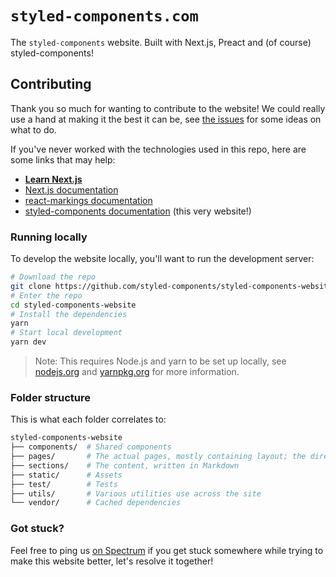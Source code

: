 # `styled-components.com`

The `styled-components` website. Built with Next.js, Preact and (of course) styled-components!

## Contributing

Thank you so much for wanting to contribute to the website! We could really use a hand at making it the best it can be, see [the issues](https://github.com/styled-components/styled-components-website/issues) for some ideas on what to do.

If you've never worked with the technologies used in this repo, here are some links that may help:

- [**Learn Next.js**](https://learnnextjs.com/)
- [Next.js documentation](https://github.com/zeit/next.js)
- [react-markings documentation](https://github.com/Thinkmill/react-markings)
- [styled-components documentation](https://styled-components.com) (this very website!)

### Running locally

To develop the website locally, you'll want to run the development server:

```sh
# Download the repo
git clone https://github.com/styled-components/styled-components-website
# Enter the repo
cd styled-components-website
# Install the dependencies
yarn
# Start local development
yarn dev
```

> Note: This requires Node.js and yarn to be set up locally, see [nodejs.org](https://nodejs.org) and [yarnpkg.org](https://yarnpkg.com) for more information.

### Folder structure

This is what each folder correlates to:

```sh
styled-components-website
├── components/  # Shared components
├── pages/       # The actual pages, mostly containing layout; the directory directly correlates to the URL. (e.g. pages/docs/basics.js === styled-components.com/docs/basics)
├── sections/    # The content, written in Markdown
├── static/      # Assets
├── test/        # Tests
├── utils/       # Various utilities use across the site
└── vendor/      # Cached dependencies
```

### Got stuck?

Feel free to ping us [on Spectrum](https://spectrum.chat/styled-components/website) if you get stuck somewhere while trying to make this website better, let's resolve it together!
